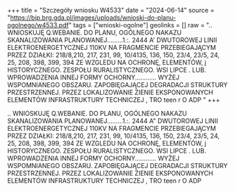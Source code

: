 +++
title = "Szczegóły wniosku W4533"
date = "2024-06-14"
source = "https://bip.brg.gda.pl/images/uploads/wnioski-do-planu-ogolnego/w4533.pdf"
tags = ["wnioski-ogolne"]
geolinks = []
raw = ".. WNIOSKUJĘ Q.WEBANIE. DO PLANU, OGÓLNEGO NAKAZU SKANALIZOWANIA PLANOWANEJ.........1.:. 2444 A'  DWUTOROWEJ LINII ELEKTROENERGETYCZNEJ 110KV NA FRAGMENCIE PRZEBIEGAJĄCYM PRZEZ DZIAŁKI: 218/8,210, 217, 231, 99, 10/4135, 136, 150, 23/4, 23/5, 24, 25, 208, 398, 399, 394 ZE WZGLEDU NA OCHRONĘ, ELEMENTÓW, j HISTORYCZNEGO. ZESPOŁU RURALISTYCZNEGO. WSI LIPCE . LUB. WPROWADZENIA INNEJ FORMY OCHORNY............ WYŻEJ WSPOMNIANEGO OBSZARU. ZAPOBIĘGAJĄCEJ DEGRADACJI STRUKTURY PRZESTRZENNEJ. PRZEZ LOKALIZOWANIE ŻIENIE EKSPONOWANYCH ELEMENTÓW INFRASTRUKTURY TECHNICZEJ , TRO teen r O ADP "
+++

.. WNIOSKUJĘ Q.WEBANIE. DO PLANU, OGÓLNEGO NAKAZU SKANALIZOWANIA PLANOWANEJ.........1.:.
2444
A"
 DWUTOROWEJ LINII ELEKTROENERGETYCZNEJ 110KV NA FRAGMENCIE PRZEBIEGAJĄCYM PRZEZ DZIAŁKI:
218/8,210, 217, 231, 99, 10/4135, 136, 150, 23/4, 23/5, 24, 25, 208, 398, 399, 394 ZE WZGLEDU NA OCHRONĘ, ELEMENTÓW,
j HISTORYCZNEGO. ZESPOŁU RURALISTYCZNEGO. WSI LIPCE . LUB. WPROWADZENIA INNEJ FORMY OCHORNY............
WYŻEJ WSPOMNIANEGO OBSZARU. ZAPOBIĘGAJĄCEJ DEGRADACJI STRUKTURY PRZESTRZENNEJ. PRZEZ LOKALIZOWANIE
ŻIENIE EKSPONOWANYCH ELEMENTÓW INFRASTRUKTURY TECHNICZEJ , TRO teen r O ADP



